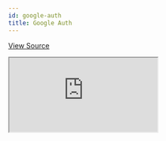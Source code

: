 ```yaml
---
id: google-auth
title: Google Auth
---
```


[View Source](https://github.com/pankod/refine/tree/master/examples/googleLogin)

<iframe src="https://codesandbox.io/embed/refine-google-login-example-td8fr?autoresize=1&fontsize=14&module=%2Fsrc%2FApp.tsx&theme=dark&view=preview"
    style={{width: "100%", height:"80vh", border: "0px", borderRadius: "8px", overflow:"hidden"}}
    title="refine-google-login-example"
    allow="accelerometer; ambient-light-sensor; camera; encrypted-media; geolocation; gyroscope; hid; microphone; midi; payment; usb; vr; xr-spatial-tracking"
    sandbox="allow-forms allow-modals allow-popups allow-presentation allow-same-origin allow-scripts"
></iframe>